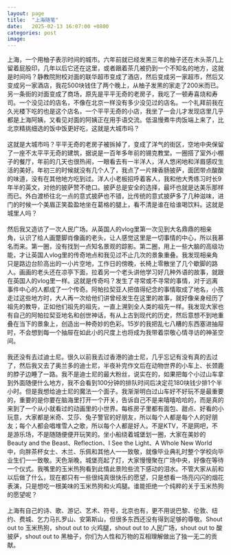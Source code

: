 ```yaml
---
layout: page
title:  "上海随笔"
date:   2025-02-13 16:07:00 +0800
categories: post
image:
---
```


上海，一个用柚子表示时间的城市。六年前就已经发黑三年的柚子还在木头茶几上留着屁股印，几年以后它还在这里，或者跟着茶几被扔到一个不知名的地方，这就是时间吗？静教院附校对面的联华超市变成了酒店，然后变成另一家超市，然后又变成另一家酒店，我花500块钱住了两个晚上，从柚子发黑的家走了200米而已。另一条街的对面变成了商场，原先是平平无奇的老房子，我吃了一顿寿喜烧和寿司。一个没见过的店名，不像在北京一样没有多少没见过的店名。一个礼拜前我在久光楼下吃的也是这个店名，一个平平无奇的小店，我坐了一会儿才发现店里几乎都是上海阿姨，又看见对面的阿姨正在用手语交流。低温慢煮牛肉饭端上来了，比北京精挑细选的饭中饭更好吃，这就是大城市吗？
<br><br>
这就是大城市吗？平平无奇的老房子被拆掉了，变成了洋气的街区，空地中央保留了一座不太平平无奇的建筑，据说是一百年多年前的锡克教堂。一圈搭了室外小棚子的餐厅，年前的几天也很热闹，一眼看去有一半洋人，洋人悠闲地和洋眉感叹生活的美好。年初三的时候就没有几个人了，我点了一片辣香肠披萨，面团带点酸酸的味道，没有在其他地方吃到过。洋人小老板招呼着客人，我和他大秀练习时长9年半的英文，对他的披萨赞不绝口。披萨总是安全的选择，最坏也就是达美乐那样而已。外白渡桥往北一点的意式披萨也不错，比传统的意式披萨多了几种滋味，进门的时候一个美眉正笑盈盈地坐在葛格的腿上，看不清是谁在给谁喝饮料。这就是城里人吗？
<br><br>
然后我又造访了一次人民广场。从英国人的vlog里第一次见到大名鼎鼎的相亲角，认识了给人画蹩脚肖像画的老头，让人感觉这里是一切事情的中心，所以我慕名而来。第一圈，没有找到一点知名景观的踪影。第二圈，用上一些大脑的高级功能，才让英国人vlog里的传奇地点和我见过不止几次的景象重叠。我发现相亲角只是路边台阶高出的一小片空地，工作日的傍晚，长椅上零散坐了几个歇脚的路人。画画的老头还在凉亭下面，拉着另一个老头讲他学习好几种外语的故事，就跟在英国人的vlog里一样。这就是传奇吗？发生了寻常或不寻常的事情，对于远离事件中心的人都成了一个传奇。阿帕拉契亚人把值得纪念的事情取成了地名，小孩走过这些地方时，大人再一次给他们讲曾经发生在这里的故事，就好像亲身经历了祖先的教导，正如他们祖先的祖先，一直上溯到全人类的祖先一样。我发现大家也有自己的阿帕拉契亚地名和创世神话，有从上古到现代的历史，然后意想不到地重叠在当下的景象上，创造出一种奇妙的色彩。15岁的我把乱七八糟的东西塞进抽屉时，不会想到每一个抽屉在如此小的尺度上也将成为我带着崇敬心情寻访的神圣空间。
<br><br>
我还没有去过迪士尼。很久以前我去过香港的迪士尼，几乎忘记有没有真的去过了，然后我又去了奥兰多的迪士尼，半夜补完作文后在动物世界的小车上、长颈鹿的脖子边睡了一路。我不是迪士尼的最大粉丝，说实在的，如果把每个小过山车拿到外面随便什么地方，我不会看到100分钟的排队时间后决定花180块钱少排1个半小时。但是我想给迪士尼的魔法一个面子。我渐渐明白过山车好不好玩不是最重要的，重要的是你要在脑海里打开一个开关，告诉自己不是来嘻嘻哈哈的，而是真的来到了一个从小就看过的动画里的小世界。每栋房子里都有面包、甜点、好看的小玩意，大家都是米奇、艾莎、兔子警官的好朋友，所以每个人都是每个人的好朋友；每个人都会唱堆雪人之歌，所以每个人都是好人。不是KTV，不是网吧，不是游乐场，不是随随便便开玩笑的。坐小船绕着城堡划一圈，大家在美妙的Beauty and the Beast、Reflection、I See the Light、A Whole New World中，向胖茶杯女士、木兰、乐佩和其他人一一致敬，就像毕业典礼时整个学校向毕业生们一一致敬。天色渐晚，城堡亮起了灯，大家慢慢聚在广场中央，好像在等待一个仪式。我嘴里的玉米热狗看到此情此景险些流下感动的泪水。不管大家从前和以后做了什么，现在都只有一些很纯真很快乐的愿望，只是想看一场亮闪闪的烟花表演，只是想吃一根美味的玉米热狗和火鸡腿。谁能拒绝一个纯粹的关于玉米热狗的愿望呢？
<br><br>
上海有自己的诗、歌、游记、艺术、符号，北京也有，更不用说巴黎、伦敦、纽约、费城、乞力马扎罗山、安第斯山，但很多东西还没有得到足够的尊敬。Shout out to 玉米热狗，shout out to 火鸡腿，shout out to 人民广场，shout out to 酸披萨，shout out to 黑柚子，你们为人性和万物的互相理解做出了独一无二的贡献。







